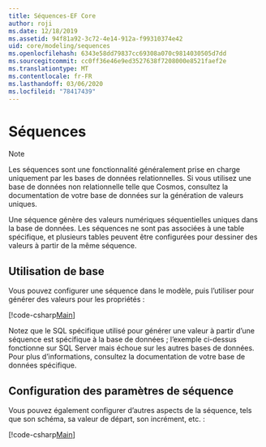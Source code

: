 ```yaml
---
title: Séquences-EF Core
author: roji
ms.date: 12/18/2019
ms.assetid: 94f81a92-3c72-4e14-912a-f99310374e42
uid: core/modeling/sequences
ms.openlocfilehash: 6343e58dd79837cc69308a070c9814030505d7dd
ms.sourcegitcommit: cc0ff36e46e9ed3527638f7208000e8521faef2e
ms.translationtype: MT
ms.contentlocale: fr-FR
ms.lasthandoff: 03/06/2020
ms.locfileid: "78417439"
---
```

# <a name="sequences"></a>Séquences

> [!NOTE]  
> Les séquences sont une fonctionnalité généralement prise en charge uniquement par les bases de données relationnelles. Si vous utilisez une base de données non relationnelle telle que Cosmos, consultez la documentation de votre base de données sur la génération de valeurs uniques.

Une séquence génère des valeurs numériques séquentielles uniques dans la base de données. Les séquences ne sont pas associées à une table spécifique, et plusieurs tables peuvent être configurées pour dessiner des valeurs à partir de la même séquence.

## <a name="basic-usage"></a>Utilisation de base

Vous pouvez configurer une séquence dans le modèle, puis l’utiliser pour générer des valeurs pour les propriétés :

[!code-csharp[Main](../../../samples/core/Modeling/FluentAPI/Sequence.cs?name=Sequence&highlight=3,7)]

Notez que le SQL spécifique utilisé pour générer une valeur à partir d’une séquence est spécifique à la base de données ; l’exemple ci-dessus fonctionne sur SQL Server mais échoue sur les autres bases de données. Pour plus d’informations, consultez la documentation de votre base de données spécifique.

## <a name="configuring-sequence-settings"></a>Configuration des paramètres de séquence

Vous pouvez également configurer d’autres aspects de la séquence, tels que son schéma, sa valeur de départ, son incrément, etc. :

[!code-csharp[Main](../../../samples/core/Modeling/FluentAPI/SequenceConfiguration.cs?name=SequenceConfiguration&highlight=3-5)]
